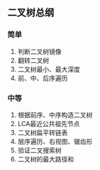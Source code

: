 ## 二叉树总纲

### 简单
1. 判断二叉树镜像
2. 翻转二叉树
3. 二叉树最小、最大深度
4. 前、中、后序遍历

### 中等
1. 根据前序、中序构造二叉树
2. LCA最近公共祖先节点
3. 二叉树扁平转链表
4. 层序遍历、右视图、锯齿形
5. 验证二叉搜索树
6. 二叉树的最大路径和